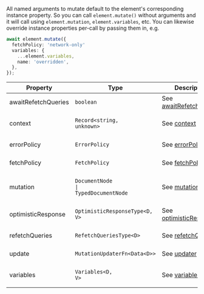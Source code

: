 All named arguments to mutate default to the element's corresponding instance property. So you can call `element.mutate()` without arguments and it will call using `element.mutation`, `element.variables`, etc. You can likewise override instance properties per-call by passing them in, e.g.

```ts
await element.mutate({
  fetchPolicy: 'network-only'
  variables: {
    ...element.variables,
    name: 'overridden',
  },
});
```

| Property | Type | Description |
| -------- | ---- | ----------- |
| awaitRefetchQueries | <pre class="language-ts"><code class="language-ts">boolean</code></pre> | See [awaitRefetchQueries](#awaitrefetchqueries) |
| context | <pre class="language-ts"><code class="language-ts">Record<span class="token operator">&lt;</span><span class="token builtin">string</span><span class="token punctuation">,</span> <span class="token builtin">unknown</span><span class="token operator">&gt;</span></code></pre> | See [context](/api/interfaces/element/#context) |
| errorPolicy | <pre class="language-ts"><code class="language-ts">ErrorPolicy</code></pre> | See [errorPolicy](/api/interfaces/element/#errorpolicy) |
| fetchPolicy | <pre class="language-ts"><code class="language-ts">FetchPolicy</code></pre> | See [fetchPolicy](#fetchpolicy) |
| mutation | <pre class="language-ts"><code class="language-ts">DocumentNode <span class="token operator">&vert;</span> TypedDocumentNode</code></pre> | See [mutation](#mutation) |
| optimisticResponse | <pre class="language-ts"><code class="language-ts">OptimisticResponseType<span class="token operator">&lt;</span><span class="token constant">D</span><span class="token punctuation">,</span> <span class="token constant">V</span><span class="token operator">&gt;</span></code></pre> | See [optimisticResponse](#optimisticresponse) |
| refetchQueries | <pre class="language-ts"><code class="language-ts">RefetchQueriesType<span class="token operator">&lt;</span><span class="token constant">D</span><span class="token operator">&gt;</span></code></pre> | See [refetchQueries](#refetchqueries) |
| update | <pre class="language-ts"><code class="language-ts">MutationUpdaterFn<span class="token operator">&lt;</span>Data<span class="token operator">&lt;</span><span class="token constant">D</span><span class="token operator">&gt;&gt;</span> </code></pre> | See [updater](#updater) |
| variables | <pre class="language-ts"><code class="language-ts">Variables<span class="token operator">&lt;</span><span class="token constant">D</span><span class="token punctuation">,</span> <span class="token constant">V</span><span class="token operator">&gt;</span> </code></pre> | See [variables](#variables) |
